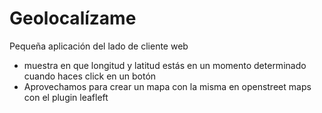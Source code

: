# Geolocalízame
Pequeña aplicación  del lado de cliente web
* muestra  en que longitud y latitud estás en un momento determinado
cuando haces click en un botón
* Aprovechamos para crear un mapa con la misma en openstreet maps con el plugin leafleft
